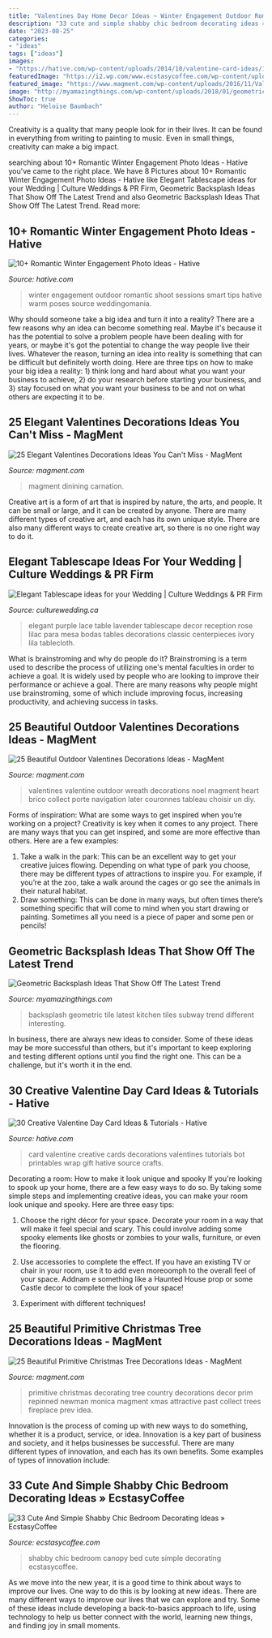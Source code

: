 ```yaml
---
title: "Valentines Day Home Decor Ideas ~ Winter Engagement Outdoor Romantic Shoot Sessions Smart Tips Hative Warm Poses Source Weddingomania"
description: "33 cute and simple shabby chic bedroom decorating ideas » ecstasycoffee"
date: "2023-08-25"
categories:
- "ideas"
tags: ["ideas"]
images:
- "https://hative.com/wp-content/uploads/2014/10/valentine-card-ideas/18-valentine-card-ideas.jpg"
featuredImage: "https://i2.wp.com/www.ecstasycoffee.com/wp-content/uploads/2016/08/Shabby-Chic-Kids-Bedroom-With-A-Canopy-Bed.jpg"
featured_image: "https://www.magment.com/wp-content/uploads/2016/11/Valentines-Day-Heart-Wreath-Craft.jpg"
image: "http://myamazingthings.com/wp-content/uploads/2018/01/geometric-tile-backsplash2-.jpg"
ShowToc: true
author: "Heloise Baumbach"
---
```



Creativity is a quality that many people look for in their lives. It can be found in everything from writing to painting to music. Even in small things, creativity can make a big impact.

	

		
searching about 10+ Romantic Winter Engagement Photo Ideas - Hative you've came to the right place. We have 8 Pictures about 10+ Romantic Winter Engagement Photo Ideas - Hative like Elegant Tablescape ideas for your Wedding | Culture Weddings &amp; PR Firm, Geometric Backsplash Ideas That Show Off The Latest Trend and also Geometric Backsplash Ideas That Show Off The Latest Trend. Read more:
		
    
## 10+ Romantic Winter Engagement Photo Ideas - Hative

<img loading=lazy src="https://hative.com/wp-content/uploads/2014/11/winter-engagement-photo-ideas/8-winter-engagement-photo-ideas.jpg" onerror="this.onerror=null;this.src='https://tse4.mm.bing.net/th?id=OIP.6dEU46Saaqnl5MT6QloPFQHaLH&amp;pid=15.1';" alt="10+ Romantic Winter Engagement Photo Ideas - Hative">

_Source: hative.com_

>winter engagement outdoor romantic shoot sessions smart tips hative warm poses source weddingomania. 

	

Why should someone take a big idea and turn it into a reality?
There are a few reasons why an idea can become something real. Maybe it's because it has the potential to solve a problem people have been dealing with for years, or maybe it's got the potential to change the way people live their lives. Whatever the reason, turning an idea into reality is something that can be difficult but definitely worth doing. Here are three tips on how to make your big idea a reality: 1) think long and hard about what you want your business to achieve, 2) do your research before starting your business, and 3) stay focused on what you want your business to be and not on what others are expecting it to be.

    
## 25 Elegant Valentines Decorations Ideas You Can&#039;t Miss - MagMent

<img loading=lazy src="http://magment.com/wp-content/uploads/2016/11/Valentines-Day-Wedding-Centerpiece.jpg" onerror="this.onerror=null;this.src='https://tse3.mm.bing.net/th?id=OIP.9wWqkp_qQ0GZ4KLQv8xSSQHaLH&amp;pid=15.1';" alt="25 Elegant Valentines Decorations Ideas You Can&#039;t Miss - MagMent">

_Source: magment.com_

>magment dinining carnation. 

	

Creative art is a form of art that is inspired by nature, the arts, and people. It can be small or large, and it can be created by anyone. There are many different types of creative art, and each has its own unique style. There are also many different ways to create creative art, so there is no one right way to do it.

    
## Elegant Tablescape Ideas For Your Wedding | Culture Weddings &amp; PR Firm

<img loading=lazy src="http://www.culturewedding.ca/wp-content/uploads/2016/06/Elegant-Tablescape-ideas-for-your-Wedding.jpg" onerror="this.onerror=null;this.src='https://tse1.mm.bing.net/th?id=OIP.rqKCvCl74b28UGHo6OlmwwHaLH&amp;pid=15.1';" alt="Elegant Tablescape ideas for your Wedding | Culture Weddings &amp; PR Firm">

_Source: culturewedding.ca_

>elegant purple lace table lavender tablescape decor reception rose lilac para mesa bodas tables decorations classic centerpieces ivory lila tablecloth. 

	

What is brainstroming and why do people do it?
Brainstroming is a term used to describe the process of utilizing one's mental faculties in order to achieve a goal. It is widely used by people who are looking to improve their performance or achieve a goal. There are many reasons why people might use brainstroming, some of which include improving focus, increasing productivity, and achieving success in tasks.

    
## 25 Beautiful Outdoor Valentines Decorations Ideas - MagMent

<img loading=lazy src="https://www.magment.com/wp-content/uploads/2016/11/Valentines-Day-Heart-Wreath-Craft.jpg" onerror="this.onerror=null;this.src='https://tse3.mm.bing.net/th?id=OIP.eSgR030BCL2EB9iWWe5V5QHaJ4&amp;pid=15.1';" alt="25 Beautiful Outdoor Valentines Decorations Ideas - MagMent">

_Source: magment.com_

>valentines valentine outdoor wreath decorations noel magment heart brico collect porte navigation later couronnes tableau choisir un diy. 

	

Forms of inspiration: What are some ways to get inspired when you’re working on a project?
Creativity is key when it comes to any project. There are many ways that you can get inspired, and some are more effective than others. Here are a few examples: 
1. Take a walk in the park: This can be an excellent way to get your creative juices flowing. Depending on what type of park you choose, there may be different types of attractions to inspire you. For example, if you’re at the zoo, take a walk around the cages or go see the animals in their natural habitat. 
2. Draw something: This can be done in many ways, but often times there’s something specific that will come to mind when you start drawing or painting. Sometimes all you need is a piece of paper and some pen or pencils!

    
## Geometric Backsplash Ideas That Show Off The Latest Trend

<img loading=lazy src="http://myamazingthings.com/wp-content/uploads/2018/01/geometric-tile-backsplash2-.jpg" onerror="this.onerror=null;this.src='https://tse3.mm.bing.net/th?id=OIP.HE1JOW79LDKLBO7S_TiG0AHaLG&amp;pid=15.1';" alt="Geometric Backsplash Ideas That Show Off The Latest Trend">

_Source: myamazingthings.com_

>backsplash geometric tile latest kitchen tiles subway trend different interesting. 

	

In business, there are always new ideas to consider. Some of these ideas may be more successful than others, but it's important to keep exploring and testing different options until you find the right one. This can be a challenge, but it's worth it in the end.

    
## 30 Creative Valentine Day Card Ideas &amp; Tutorials - Hative

<img loading=lazy src="https://hative.com/wp-content/uploads/2014/10/valentine-card-ideas/18-valentine-card-ideas.jpg" onerror="this.onerror=null;this.src='https://tse3.mm.bing.net/th?id=OIP.q4TQcFCQEtA37eTCNez9GwHaLH&amp;pid=15.1';" alt="30 Creative Valentine Day Card Ideas &amp; Tutorials - Hative">

_Source: hative.com_

>card valentine creative cards decorations valentines tutorials bot printables wrap gift hative source crafts. 

	

Decorating a room: How to make it look unique and spooky
If you're looking to spook up your home, there are a few easy ways to do so. By taking some simple steps and implementing creative ideas, you can make your room look unique and spooky. Here are three easy tips:
1. Choose the right décor for your space. Decorate your room in a way that will make it feel special and scary. This could involve adding some spooky elements like ghosts or zombies to your walls, furniture, or even the flooring.

2. Use accessories to complete the effect. If you have an existing TV or chair in your room, use it to add even moreoomph to the overall feel of your space. Addnam e something like a Haunted House prop or some Castle decor to complete the look of your space!

3. Experiment with different techniques!

    
## 25 Beautiful Primitive Christmas Tree Decorations Ideas - MagMent

<img loading=lazy src="https://www.magment.com/wp-content/uploads/2016/10/Primitive-Christmas-Tree-Decorating-Ideas-For-2016.jpg" onerror="this.onerror=null;this.src='https://tse1.mm.bing.net/th?id=OIP.wk_OfwIAJtbJaHNCNDR0_gHaJ4&amp;pid=15.1';" alt="25 Beautiful Primitive Christmas Tree Decorations Ideas - MagMent">

_Source: magment.com_

>primitive christmas decorating tree country decorations decor prim repinned newman monica magment xmas attractive past collect trees fireplace prev idea. 

	

Innovation is the process of coming up with new ways to do something, whether it is a product, service, or idea. Innovation is a key part of business and society, and it helps businesses be successful. There are many different types of innovation, and each has its own benefits. Some examples of types of innovation include:

    
## 33 Cute And Simple Shabby Chic Bedroom Decorating Ideas » EcstasyCoffee

<img loading=lazy src="https://i2.wp.com/www.ecstasycoffee.com/wp-content/uploads/2016/08/Shabby-Chic-Kids-Bedroom-With-A-Canopy-Bed.jpg" onerror="this.onerror=null;this.src='https://tse2.mm.bing.net/th?id=OIP.oVXacVJx3FoYQ5XCMhbWGAHaJ4&amp;pid=15.1';" alt="33 Cute And Simple Shabby Chic Bedroom Decorating Ideas » EcstasyCoffee">

_Source: ecstasycoffee.com_

>shabby chic bedroom canopy bed cute simple decorating ecstasycoffee. 

	

As we move into the new year, it is a good time to think about ways to improve our lives. One way to do this is by looking at new ideas. There are many different ways to improve our lives that we can explore and try. Some of these ideas include developing a back-to-basics approach to life, using technology to help us better connect with the world, learning new things, and finding joy in small moments.

